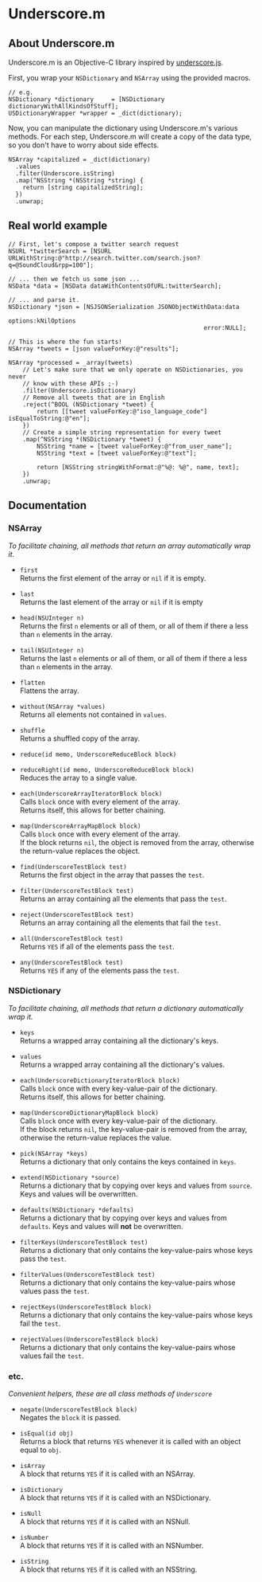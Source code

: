 # Underscore.m

## About Underscore.m

Underscore.m is an Objective-C library inspired by [underscore.js][js].

First, you wrap your `NSDictionary` and `NSArray` using the provided macros.

    // e.g.
    NSDictionary *dictionary     = [NSDictionary dictionaryWithAllKindsOfStuff];
    USDictionaryWrapper *wrapper = _dict(dictionary);

Now, you can manipulate the dictionary using Underscore.m's various methods.
For each step, Underscore.m will create a copy of the data type, so you don't
have to worry about side effects.

    NSArray *capitalized = _dict(dictionary)
      .values
      .filter(Underscore.isString)
      .map(^NSString *(NSString *string) {
        return [string capitalizedString];
      })
      .unwrap;

[js]: http://documentcloud.github.com/underscore

## Real world example

    // First, let's compose a twitter search request
    NSURL *twitterSearch = [NSURL URLWithString:@"http://search.twitter.com/search.json?q=@SoundCloud&rpp=100"];

    // ... then we fetch us some json ...
    NSData *data = [NSData dataWithContentsOfURL:twitterSearch];

    // ... and parse it.
    NSDictionary *json = [NSJSONSerialization JSONObjectWithData:data
                                                         options:kNilOptions
                                                           error:NULL];

    // This is where the fun starts!
    NSArray *tweets = [json valueForKey:@"results"];

    NSArray *processed = _array(tweets)
        // Let's make sure that we only operate on NSDictionaries, you never
        // know with these APIs ;-)
        .filter(Underscore.isDictionary)
        // Remove all tweets that are in English
        .reject(^BOOL (NSDictionary *tweet) {
            return [[tweet valueForKey:@"iso_language_code"] isEqualToString:@"en"];
        })
        // Create a simple string representation for every tweet
        .map(^NSString *(NSDictionary *tweet) {
            NSString *name = [tweet valueForKey:@"from_user_name"];
            NSString *text = [tweet valueForKey:@"text"];

            return [NSString stringWithFormat:@"%@: %@", name, text];
        })
        .unwrap;

## Documentation

### NSArray

_To facilitate chaining, all methods that return an array automatically wrap it._

- `first`  
  Returns the first element of the array or `nil` if it is empty.

- `last`  
  Returns the last element of the array or `nil` if it is empty

- `head(NSUInteger n)`  
  Returns the first `n` elements or all of them, or all of them if there a less
  than `n` elements in the array.  

- `tail(NSUInteger n)`  
  Returns the last `n` elements or all of them, or all of them if there a less
  than `n` elements in the array.  

- `flatten`  
  Flattens the array.  

- `without(NSArray *values)`  
  Returns all elements not contained in `values`.  

- `shuffle`  
  Returns a shuffled copy of the array.  

- `reduce(id memo, UnderscoreReduceBlock block)`
- `reduceRight(id memo, UnderscoreReduceBlock block)`  
  Reduces the array to a single value.

- `each(UnderscoreArrayIteratorBlock block)`  
  Calls `block` once with every element of the array.  
  Returns itself, this allows for better chaining.

- `map(UnderscoreArrayMapBlock block)`  
  Calls `block` once with every element of the array.  
  If the block returns `nil`, the object is removed from the array, otherwise
  the return-value replaces the object.

- `find(UnderscoreTestBlock test)`  
  Returns the first object in the array that passes the `test`.

- `filter(UnderscoreTestBlock test)`  
  Returns an array containing all the elements that pass the `test`.

- `reject(UnderscoreTestBlock test)`  
  Returns an array containing all the elements that fail the `test`.

- `all(UnderscoreTestBlock test)`  
  Returns `YES` if all of the elements pass the `test`.

- `any(UnderscoreTestBlock test)`  
  Returns `YES` if any of the elements pass the `test`.

### NSDictionary

_To facilitate chaining, all methods that return a dictionary automatically wrap it._

- `keys`  
  Returns a wrapped array containing all the dictionary's keys.

- `values`  
  Returns a wrapped array containing all the dictionary's values.

- `each(UnderscoreDictionaryIteratorBlock block)`  
  Calls `block` once with every key-value-pair of the dictionary.  
  Returns itself, this allows for better chaining.

- `map(UnderscoreDictionaryMapBlock block)`  
  Calls `block` once with every key-value-pair of the dictionary.  
  If the block returns `nil`, the key-value-pair is removed from the array,
  otherwise the return-value replaces the value.

- `pick(NSArray *keys)`  
  Returns a dictionary that only contains the keys contained in `keys`.

- `extend(NSDictionary *source)`  
  Returns a dictionary that by copying over keys and values from `source`.
  Keys and values will be overwritten.

- `defaults(NSDictionary *defaults)`  
  Returns a dictionary that by copying over keys and values from `defaults`.
  Keys and values will __not__ be overwritten.

- `filterKeys(UnderscoreTestBlock test)`  
  Returns a dictionary that only contains the key-value-pairs whose keys pass
  the `test`.

- `filterValues(UnderscoreTestBlock test)`  
  Returns a dictionary that only contains the key-value-pairs whose values pass
  the `test`.

- `rejectKeys(UnderscoreTestBlock block)`  
  Returns a dictionary that only contains the key-value-pairs whose keys fail
  the `test`.

- `rejectValues(UnderscoreTestBlock block)`  
  Returns a dictionary that only contains the key-value-pairs whose values fail
  the `test`.

### etc.

_Convenient helpers, these are all class methods of `Underscore`_

- `negate(UnderscoreTestBlock block)`  
  Negates the `block` it is passed.

- `isEqual(id obj)`  
  Returns a block that returns `YES` whenever it is called with an object equal
  to `obj`.

- `isArray`  
  A block that returns `YES` if it is called with an NSArray.

- `isDictionary`  
  A block that returns `YES` if it is called with an NSDictionary.

- `isNull`  
  A block that returns `YES` if it is called with an NSNull.

- `isNumber`  
  A block that returns `YES` if it is called with an NSNumber.

- `isString`  
  A block that returns `YES` if it is called with an NSString.
